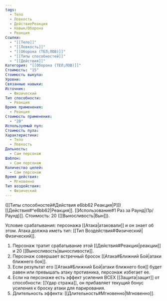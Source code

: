 ```yaml
---
tags:
  - Тело
  - Ловкость
  - ДействиеРеакция
  - Навык/Оборона
  - Реакция
Ссылки:
  - "[[Тело]]"
  - "[[Ловкость]]"
  - "[[Оборона (ТЕЛ;ЛОВ)]]"
  - "[[Типы способностей]]"
  - "[[Действия]]"
Категория: "[[Оборона (ТЕЛ;ЛОВ)]]"
Стоимость: "15"
Стоимость выкупа: 
Уровни: 
Связанные навыки: 
Источник:
  - Физический
Тип способности:
  - Реакция
Время применения:
  - Реакция
Стоимость применения:
  - "20"
Используемый пул: 
Стоимость пула: 
Характеристики:
  - Тело
  - Ловкость
Дальность:
  - Сам персонаж
Шаблон:
  - Сам персонаж
Количество целей:
  - Сам персонаж
Время действия:
  - Мгновенно
Тип воздействия:
  - Физический
---
```

([[Типы способностей#Действия e6bb62 Реакция|Р]]) [[Действия#^e6bb62|Реакция]]. [[Использование#1 Раз за Раунд|(1р/Раунд)]]. Стоимость: 20 ([[Выносливость|Вын]]). 

Условие срабатывания: персонажа [[Атака|атаковали]] и он знает об этом. Атака должна иметь тип: [[Тип Воздействия#Физический|Физический]]. 

1. Персонаж тратит срабатывание этой [[Действия#Реакция|реакции]] и 20 [[Выносливость|выносливости]]. 
2. Персонаж совершает встречный бросок [[Атака#Ближний Бой|атаки ближнего боя]].
3. Если результат его [[Атака#Ближний Бой|атаки ближнего боя]] будет равен или превышать атаку противника, персонаж избегает ее. 
4. Если на персонаже есть эффект усиления ВСЕХ [[Защита|защит]] от способности: [[Удар стража]], он прибавляет текущий бонус усиления к броску атаки для парирования. 
5. Длительность эффекта: [[Длительность#Мгновенно|Мгновенно]].